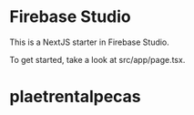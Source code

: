 # Firebase Studio

This is a NextJS starter in Firebase Studio.

To get started, take a look at src/app/page.tsx.
# plaetrentalpecas
